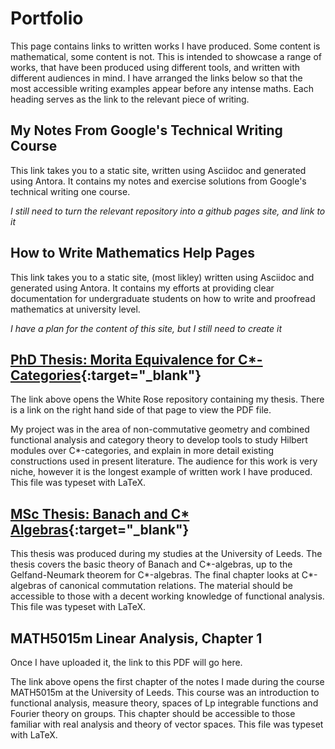 # Portfolio
This page contains links to written works I have produced. Some content is mathematical, some content is not. This is intended to showcase a range of works, that have been produced using different tools, and written with different audiences in mind. I have arranged the links below so that the most accessible writing examples appear before any intense maths. Each heading serves as the link to the relevant piece of writing.

## My Notes From Google's Technical Writing Course
This link takes you to a static site, written using Asciidoc and generated using Antora. It contains my notes and exercise solutions from Google's technical writing one course.

_I still need to turn the relevant repository into a github pages site, and link to it_


## How to Write Mathematics Help Pages
This link takes you to a static site, (most likley) written using Asciidoc and generated using Antora. It contains my efforts at providing clear documentation for undergraduate students on how to write and proofread mathematics at university level.

_I have a plan for the content of this site, but I still need to create it_

## [PhD Thesis: Morita Equivalence for C*-Categories](https://etheses.whiterose.ac.uk/32345/){:target="_blank"}
The link above opens the White Rose repository containing my thesis. There is a link on the right hand side of that page to view the PDF file. 

My project was in the  area of non-commutative geometry and combined functional analysis and category theory to develop tools to study Hilbert modules over C\*-categories, and explain in more detail existing constructions used in present literature. The audience for this work is very niche, however it is the longest example of written work I have produced. This file was typeset with LaTeX.

## [MSc Thesis: Banach and C* Algebras](/files/ferrier-msc-final.pdf){:target="_blank"}
This thesis was produced during my studies at the University of Leeds. The thesis covers the basic theory of Banach and C\*-algebras, up to the Gelfand-Neumark theorem for C\*-algebras. The final chapter looks at C\*-algebras of canonical commutation relations. The material should be accessible to those with a decent working knowledge of functional analysis. This file was typeset with LaTeX.

## MATH5015m Linear Analysis, Chapter 1
Once I have uploaded it, the link to this PDF will go here.

The link above opens the first chapter of the notes I made during the course MATH5015m at the University of Leeds. This course was an introduction to functional analysis, measure theory, spaces of Lp integrable functions and Fourier theory on groups. This chapter should be accessible to those familiar with real analysis and theory of vector spaces. This file was typeset with LaTeX.
